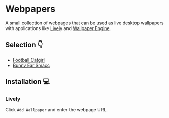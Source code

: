 # Webpapers

A small collection of webpages that can be used as live desktop wallpapers with applications like [Lively](https://rocksdanister.github.io/lively/) and [Wallpaper Engine](https://www.wallpaperengine.io/).

## Selection 👇

- [Football Catgirl](https://avafe.me/Webpapers/FootballCatgirl)
- [Bunny Ear Smacc](https://avafe.me/Webpapers/BunnyEarSmacc)


## Installation 💻

### Lively

Click `Add Wallpaper` and enter the webpage URL.

